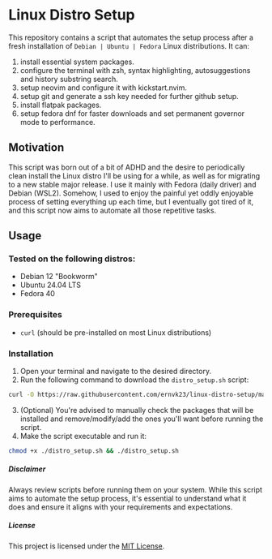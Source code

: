 # Linux Distro Setup

This repository contains a script that automates the setup process after a fresh installation of `Debian | Ubuntu | Fedora` Linux distributions. It can:
1. install essential system packages.
2. configure the terminal with zsh, syntax highlighting, autosuggestions and history substring search.
3. setup neovim and configure it with kickstart.nvim.
4. setup git and generate a ssh key needed for further github setup.
5. install flatpak packages.
6. setup fedora dnf for faster downloads and set permanent governor mode to performance.

## Motivation
This script was born out of a bit of ADHD and the desire to periodically clean install the Linux distro I'll be using for a while, as well as for migrating to a new stable major release. I use it mainly with Fedora (daily driver) and Debian (WSL2). Somehow, I used to enjoy the painful yet oddly enjoyable process of setting everything up each time, but I eventually got tired of it, and this script now aims to automate all those repetitive tasks.

## Usage
### Tested on the following distros:
- Debian 12 "Bookworm"
- Ubuntu 24.04 LTS
- Fedora 40

### Prerequisites
- `curl` (should be pre-installed on most Linux distributions)

### Installation

1. Open your terminal and navigate to the desired directory.
2. Run the following command to download the `distro_setup.sh` script:
```bash
curl -O https://raw.githubusercontent.com/ernvk23/linux-distro-setup/main/distro_setup.sh
```
3. (Optional) You're advised to manually check the packages that will be installed and remove/modify/add the ones you'll want before running the script.
4. Make the script executable and run it:
```bash
chmod +x ./distro_setup.sh && ./distro_setup.sh
```

##### Disclaimer
Always review scripts before running them on your system. While this script aims to automate the setup process, it's essential to understand what it does and ensure it aligns with your requirements and expectations.

##### License
This project is licensed under the [MIT License](LICENSE.md).
